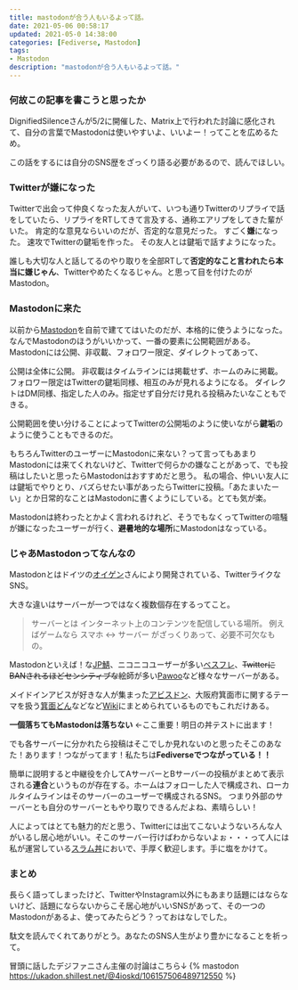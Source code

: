 ```yaml
---
title: mastodonが合う人もいるよって話。
date: 2021-05-06 00:58:17
updated: 2021-05-0 14:38:00
categories: [Fediverse, Mastodon]
tags:
- Mastodon
description: "mastodonが合う人もいるよって話。"
---
```

### 何故この記事を書こうと思ったか
DignifiedSilenceさんが5/2に開催した、Matrix上で行われた討論に感化されて、自分の言葉でMastodonは使いやすいよ、いいよー！ってことを広めるため。

この話をするには自分のSNS歴をざっくり語る必要があるので、読んでほしい。

<!-- toc -->
<!-- more -->
### Twitterが嫌になった
Twitterで出会って仲良くなった友人がいて、いつも通りTwitterのリプライで話をしていたら、リプライをRTしてきて言及する、通称エアリプをしてきた輩がいた。
肯定的な意見ならいいのだが、否定的な意見だった。
すごく**嫌**になった。
速攻でTwitterの鍵垢を作った。
その友人とは鍵垢で話すようになった。

誰しも大切な人と話してるのやり取りを全部RTして**否定的なこと言われたら本当に嫌じゃん**、Twitterやめたくなるじゃん。と思って目を付けたのがMastodon。

### Mastodonに来た
以前から[Mastodon](https://slum.cloud/)を自前で建ててはいたのだが、本格的に使うようになった。
なんでMastodonのほうがいいかって、一番の要素に公開範囲がある。
Mastodonには公開、非収載、フォロワー限定、ダイレクトってあって、

公開は全体に公開。
非収載はタイムラインには掲載せず、ホームのみに掲載。
フォロワー限定はTwitterの鍵垢同様、相互のみが見れるようになる。
ダイレクトはDM同様、指定した人のみ。指定せず自分だけ見れる投稿みたいなこともできる。

公開範囲を使い分けることによってTwitterの公開垢のように使いながら**鍵垢**のように使うこともできるのだ。

もちろんTwitterのユーザーにMastodonに来ない？って言ってもあまりMastodonには来てくれないけど、Twitterで何らかの嫌なことがあって、でも投稿はしたいと思ったらMastodonはおすすめだと思う。
私の場合、仲いい友人には鍵垢でやりとり、バズらせたい事があったらTwitterに投稿。「あたまいたーい」とか日常的なことはMastodonに書くようにしている。とても気が楽。

Mastodonは終わったとかよく言われるけれど、そうでもなくってTwitterの喧騒が嫌になったユーザーが行く、**避暑地的な場所**にMastodonはなっている。

### じゃあMastodonってなんなの
Mastodonとはドイツの[オイゲン](https://mastodon.social/@Gargron)さんにより開発されている、TwitterライクなSNS。

大きな違いはサーバーが一つではなく複数個存在するってこと。
> サーバーとは
> インターネット上のコンテンツを配信している場所。
> 例えばゲームなら スマホ <-> サーバー がざっくりあって、必要不可欠なもの。

Mastodonといえば！な[JP鯖](https://mstdn.jp/about)、ニコニコユーザーが多い[ベスフレ](https://best-friends.chat/)、~~TwitterにBANされるほどセンシティブな~~絵師が多い[Pawoo](https://pawoo.net/)など様々なサーバーがある。

メイドインアビスが好きな人が集まった[アビスドン](https://abyss.fun/)、大阪府箕面市に関するテーマを扱う[箕面どん](https://minohdon.jp/)などなど[Wiki](https://ja.mstdn.wiki/%E3%82%AB%E3%83%86%E3%82%B4%E3%83%AA:%E6%97%A5%E6%9C%AC%E3%81%AE%E3%82%A4%E3%83%B3%E3%82%B9%E3%82%BF%E3%83%B3%E3%82%B9)にまとめられているものでもこれだけある。

**一個落ちてもMastodonは落ちない** ←ここ重要！明日の丼テストに出ます！

でも各サーバーに分かれたら投稿はそこでしか見れないのと思ったそこのあなた！あります！つながってます！私たちは**Fediverseでつながっている！！**

簡単に説明すると中継役を介してAサーバーとBサーバーの投稿がまとめて表示される**連合**というものが存在する。ホームはフォローした人で構成され、ローカルタイムラインはそのサーバーのユーザーで構成されるSNS。
つまり外部のサーバーとも自分のサーバーともやり取りできるんだよね、素晴らしい！

人によってはとても魅力的だと思う、Twitterには出てこないようないろんな人がいるし居心地がいい。そこのサーバー行けばわからないよぉ・・・って人には私が運営している[スラム丼](https://slum.cloud/)においで、手厚く歓迎します。手に塩をかけて。

### まとめ
長らく語ってしまったけど、TwitterやInstagram以外にもあまり話題にはならないけど、話題にならないからこそ居心地がいいSNSがあって、その一つのMastodonがあるよ、使ってみたらどう？っておはなしでした。

駄文を読んでくれてありがとう。あなたのSNS人生がより豊かになることを祈って。

冒頭に話したデジファニさん主催の討論はこちら↓
{% mastodon https://ukadon.shillest.net/@4ioskd/106157506489712550 %}